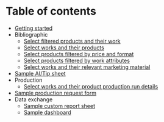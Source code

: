 # Table of contents

* [Getting started](README.md)
* Bibliographic
  * [Select filtered products and their work](examples/filtered\_products\_and\_their\_work.md)
  * [Select works and their products](examples/products\_and\_their\_works.md)
  * [Select products filtered by price and format](examples/products\_filtered\_by\_price\_and\_format.md)
  * [Select products filtered by work attributes](examples/products\_filtered\_by\_work\_attributes.md)
  * [Select works and their relevant marketing material](examples/works\_and\_marketing\_material.md)
* [Sample AI/Tip sheet](/examples/sample\_ai.md)
* Production
  * [Select works and their product production run details](examples/works\_and\_product\_production\_run\_details.md)
* [Sample production request form](/examples/sample\_production\_request\_form.md)
* Data exchange
  * [Sample custom report sheet](/examples/sample\_custom\_report.md)
  * [Sample dashboard](examples/sample\_dashboard.md)
